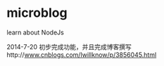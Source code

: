 microblog
=========

learn about NodeJs

2014-7-20 初步完成功能，并且完成博客撰写http://www.cnblogs.com/Iwillknow/p/3856045.html
